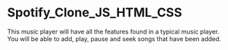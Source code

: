 # Spotify_Clone_JS_HTML_CSS
 This music player will have all the features found in a typical music player. You will be able to add, play, pause and seek songs that have been added. 
